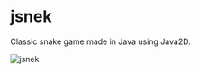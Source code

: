 # jsnek
Classic snake game made in Java using Java2D.

![jsnek](https://github.com/user-attachments/assets/d4066b48-7d2b-449c-be9d-0e91992d7607)
